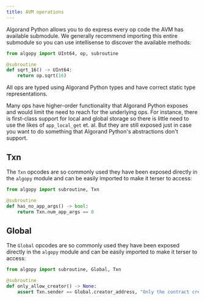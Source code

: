 ```yaml
---
title: AVM operations
---
```


Algorand Python allows you to do express every op code the AVM has available submodule.
We generally recommend importing this entire submodule so you can use intellisense to discover the available methods:

```python
from algopy import UInt64, op, subroutine

@subroutine
def sqrt_16() -> UInt64:
    return op.sqrt(16)
```

All ops are typed using Algorand Python types and have correct static type representations.

Many ops have higher-order functionality that Algorand Python exposes and would limit the need to reach for the underlying ops. For instance, there is first-class support for local and global storage so there is little need to use the likes of `app_local_get` et. al. But they are still exposed just in case you want to do something that Algorand Python's abstractions don't support.

## Txn

The `Txn` opcodes are so commonly used they have been exposed directly in the `algopy` module and can be easily imported to make it terser to access:

```python
from algopy import subroutine, Txn

@subroutine
def has_no_app_args() -> bool:
    return Txn.num_app_args == 0
```

## Global

The `Global` opcodes are so commonly used they have been exposed directly in the `algopy` module and can be easily imported to make it terser to access:

```python
from algopy import subroutine, Global, Txn

@subroutine
def only_allow_creator() -> None:
    assert Txn.sender == Global.creator_address, "Only the contract creator can perform this operation"
```